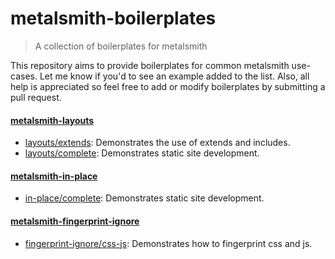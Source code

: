 # metalsmith-boilerplates

> A collection of boilerplates for metalsmith

This repository aims to provide boilerplates for common metalsmith use-cases. Let me know if you'd to see an example added to the list. Also, all help is appreciated so feel free to add or modify boilerplates by submitting a pull request.

#### [metalsmith-layouts](https://github.com/superwolff/metalsmith-layouts)

* [layouts/extends](https://github.com/superwolff/metalsmith-boilerplates/tree/layouts/extends): Demonstrates the use of extends and includes.
* [layouts/complete](https://github.com/superwolff/metalsmith-boilerplates/tree/layouts/complete): Demonstrates static site development.

#### [metalsmith-in-place](https://github.com/superwolff/metalsmith-in-place)

* [in-place/complete](https://github.com/superwolff/metalsmith-boilerplates/tree/in-place/complete): Demonstrates static site development.

#### [metalsmith-fingerprint-ignore](https://github.com/superwolff/metalsmith-fingerprint-ignore)

* [fingerprint-ignore/css-js](https://github.com/superwolff/metalsmith-boilerplates/tree/fingerprint-ignore/css-js): Demonstrates how to fingerprint css and js.